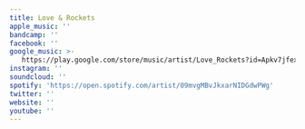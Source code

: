 ```yaml
---
title: Love & Rockets
apple_music: ''
bandcamp: ''
facebook: ''
google_music: >-
   https://play.google.com/store/music/artist/Love_Rockets?id=Apkv7jfex2ihkgzn4klxmycrknm
instagram: ''
soundcloud: ''
spotify: 'https://open.spotify.com/artist/09mvgMBvJkxarNIDGdwPWg'
twitter: ''
website: ''
youtube: ''
---
```

